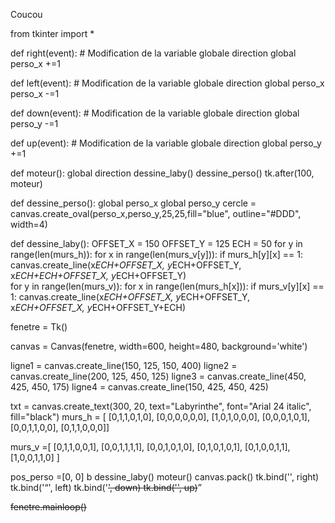 Coucou

from tkinter import * 

def right(event):
    # Modification de la variable globale direction
    global perso_x +=1

def left(event):
    # Modification de la variable globale direction
    global perso_x
    perso_x -=1
    
def down(event):
    # Modification de la variable globale direction
    global perso_y -=1
    
def up(event):
    # Modification de la variable globale direction
    global perso_y +=1

def moteur():
    global direction
    dessine_laby()
    dessine_perso()
    tk.after(100, moteur)

def dessine_perso():
    global perso_x
    global perso_y
    cercle = canvas.create_oval(perso_x,perso_y,25,25,fill="blue", outline="#DDD", width=4)

def dessine_laby():
    OFFSET_X = 150
    OFFSET_Y = 125
    ECH = 50
    for y in range(len(murs_h)):
        for x in range(len(murs_v[y])):
            if murs_h[y][x] == 1:
                canvas.create_line(x*ECH+OFFSET_X, y*ECH+OFFSET_Y, x*ECH+ECH+OFFSET_X, y*ECH+OFFSET_Y)                      
    for y in range(len(murs_v)):
        for x in range(len(murs_h[x])):
            if murs_v[y][x] == 1:
                canvas.create_line(x*ECH+OFFSET_X, y*ECH+OFFSET_Y, x*ECH+OFFSET_X, y*ECH+OFFSET_Y+ECH)
    

fenetre = Tk()

canvas = Canvas(fenetre, width=600, height=480, background='white')


ligne1 = canvas.create_line(150, 125, 150, 400)
ligne2 = canvas.create_line(200, 125, 450, 125)
ligne3 = canvas.create_line(450, 425, 450, 175)
ligne4 = canvas.create_line(150, 425, 450, 425)

txt = canvas.create_text(300, 20, text="Labyrinthe", font="Arial 24 italic", fill="black")
murs_h = [ [0,1,1,0,1,0],
           [0,0,0,0,0,0],
           [1,0,1,0,0,0],
           [0,0,0,1,0,1],
           [0,0,1,1,0,0],
           [0,1,1,0,0,0]]

murs_v =[ [0,1,1,0,0,1],
          [0,0,1,1,1,1],
          [0,0,1,0,1,0],
          [0,1,0,1,0,1],
          [0,1,0,0,1,1],
          [1,0,0,1,1,0] ]


pos_perso =[0, 0]
b 
dessine_laby()
moteur()
canvas.pack()
tk.bind('<d>', right) 
tk.bind('<q>', left) 
tk.bind('<s>', down) 
tk.bind('<z>', up)

fenetre.mainloop()
                     
